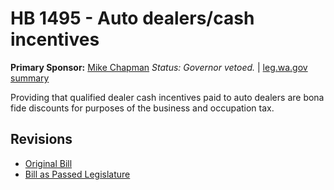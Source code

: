 # HB 1495 - Auto dealers/cash incentives
**Primary Sponsor:** [Mike Chapman](/person/leg/mike.chapman.md)
*Status: Governor vetoed.* | [leg.wa.gov summary](https://app.leg.wa.gov/billsummary?BillNumber=1495&Year=2021)

Providing that qualified dealer cash incentives paid to auto dealers are bona fide discounts for purposes of the business and occupation tax.

## Revisions
* [Original Bill](1/)
* [Bill as Passed Legislature](1/)